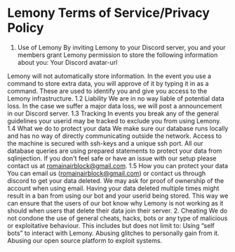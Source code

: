 # Lemony Terms of Service/Privacy Policy

1. Use of Lemony
By inviting Lemony to your Discord server, you and your members grant Lemony permission to store the following information about you:
Your Discord avatar-url

Lemony will not automatically store information. In the event you use a command to store extra data, you will approve of it by typing it in as a command. These are used to identify you and give you access to the Lemony infrastructure.
1.2 Liability
We are in no way liable of potential data loss. In the case we suffer a major data loss, we will post a announcement in our Discord server.
1.3 Tracking
In events you break any of the general guidelines your userid may be tracked to exclude you from using Lemony.
1.4 What we do to protect your data
We make sure our database runs locally and has no way of directly communicating outside the network. Access to the machine is secured with ssh-keys and a unique ssh port. All our database queries are using prepared statements to protect your data from sqlinjection. If you don't feel safe or have an issue with our setup please contact us at romainairblock@gmail.com.
1.5 How you can protect your data
You can email us (romainairblock@gmail.com) or contact us through discord to get your data deleted. We may ask for proof of ownership of the account when using email. Having your data deleted multiple times might result in a ban from using our bot and your userid being stored. This way we can ensure that the users of our bot know why Lemony is not working as it should when users that delete their data join their server.
2. Cheating
We do not condone the use of general cheats, hacks, bots or any type of malicious or exploitative behaviour. This includes but does not limit to:
Using “self bots” to interact with Lemony.
Abusing glitches to personally gain from it.
Abusing our open source platform to exploit systems.
